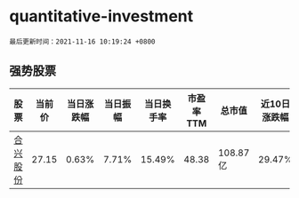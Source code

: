 # quantitative-investment

`最后更新时间：2021-11-16 10:19:24 +0800`

## 强势股票

|股票|当前价|当日涨跌幅|当日振幅|当日换手率|市盈率TTM|总市值|近10日涨跌幅|
|----|----|----|----|----|----|----|----|
|[合兴股份](https://xueqiu.com/S/SH605005)|27.15|0.63%|7.71%|15.49%|48.38|108.87亿|29.47%|

